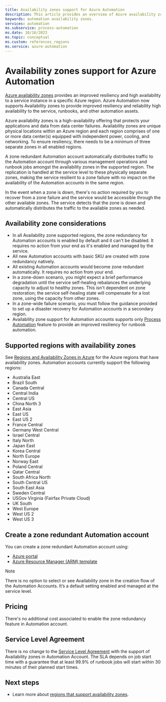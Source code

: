 ```yaml
---
title: Availability zones support for Azure Automation
description: This article provides an overview of Azure availability zones and regions for Azure Automation
keywords: automation availability zones.
services: automation
ms.subservice: process-automation
ms.date: 10/16/2023
ms.topic: conceptual
ms.custom: references_regions 
ms.service: azure-automation
---
```


# Availability zones support for Azure Automation

[Azure availability zones](../reliability/availability-zones-overview.md) provides an improved resiliency and high availability to a service instance in a specific Azure region. Azure Automation now supports Availability zones to provide improved resiliency and reliability high availability to the service, runbooks, and other automation assets.
 
Azure availability zones is a high-availability offering that protects your applications and data from data center failures. Availability zones are unique physical locations within an Azure region and each region comprises of one or more data center(s) equipped with independent power, cooling, and networking. To ensure resiliency, there needs to be a minimum of three separate zones in all enabled regions.

A zone redundant Automation account automatically distributes traffic to the Automation account through various management operations and runbook jobs amongst the availability zones in the supported region. The replication is handled at the service level to these physically separate zones, making the service resilient to a zone failure with no impact on the availability of the Automation accounts in the same region.

In the event when a zone is down, there's no action required by you to recover from a zone failure and the service would be accessible through the other available zones. The service detects that the zone is down and automatically distributes the traffic to the available zones as needed.

## Availability zone considerations

- In all Availability zone supported regions, the zone redundancy for Automation accounts is enabled by default and it can't be disabled. It requires no action from your end as it's enabled and managed by the service.
- All new Automation accounts with basic SKU are created with zone redundancy natively.
- All existing Automation accounts would become zone redundant automatically. It requires no action from your end.
- In a zone-down scenario, you might expect a brief performance degradation until the service self-healing rebalances the underlying capacity to adjust to healthy zones. This isn't dependent on zone restoration; the service self-healing state will compensate for a lost zone, using the capacity from other zones.
- In a zone-wide failure scenario, you must follow the guidance provided to set up a disaster recovery for Automation accounts in a secondary region.   
- Availability zone support for Automation accounts supports only [Process Automation](./overview.md#process-automation) feature to provide an improved resiliency for runbook automation.   

## Supported regions with availability zones

See [Regions and Availability Zones in Azure](../reliability/availability-zones-service-support.md) for the Azure regions that have availability zones. 
Automation accounts currently support the following regions: 
 
- Australia East
- Brazil South
- Canada Central
- Central India
- Central US
- China North 3
- East Asia
- East US
- East US 2
- France Central
- Germany West Central
- Israel Central
- Italy North
- Japan East
- Korea Central
- North Europe
- Norway East
- Poland Central
- Qatar Central
- South Africa North
- South Central US
- South East Asia
- Sweden Central
- USGov Virginia (Fairfax Private Cloud)
- UK South
- West Europe
- West US 2
- West US 3


## Create a zone redundant Automation account
You can create a zone redundant Automation account using:
- [Azure portal](./automation-create-standalone-account.md?tabs=azureportal)
- [Azure Resource Manager (ARM) template](./quickstart-create-automation-account-template.md)

> [!Note]
> There is no option to select or see Availability zone in the creation flow of the Automation Accounts. It’s a default setting enabled and managed at the service level.  

## Pricing

There's no additional cost associated  to enable the zone redundancy feature in Automation account.  

## Service Level Agreement

There is no change to the [Service Level Agreement](https://azure.microsoft.com/support/legal/sla/automation/v1_1/) with the support of Availability zones in Automation Account. The SLA depends on job start time with a guarantee that at least 99.9% of runbook jobs will start within 30 minutes of their planned start times. 

## Next steps

- Learn more about [regions that support availability zones](../reliability/availability-zones-service-support.md).